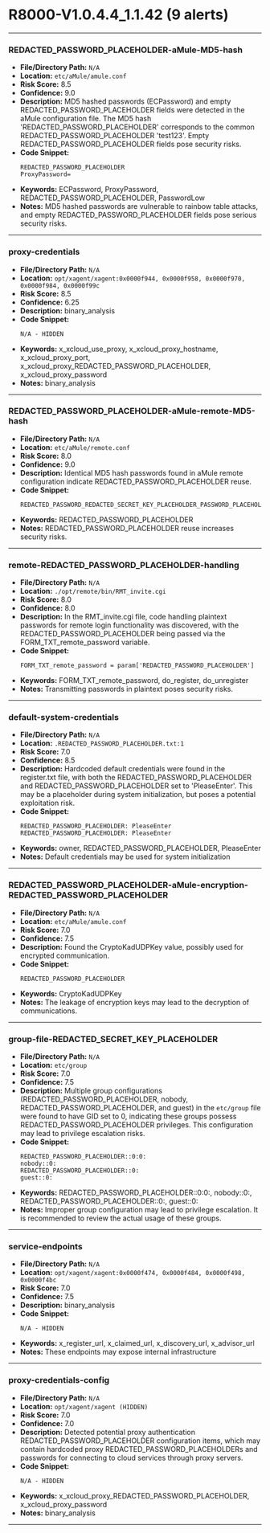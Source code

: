 # R8000-V1.0.4.4_1.1.42 (9 alerts)

---

### REDACTED_PASSWORD_PLACEHOLDER-aMule-MD5-hash

- **File/Directory Path:** `N/A`
- **Location:** `etc/aMule/amule.conf`
- **Risk Score:** 8.5
- **Confidence:** 9.0
- **Description:** MD5 hashed passwords (ECPassword) and empty REDACTED_PASSWORD_PLACEHOLDER fields were detected in the aMule configuration file. The MD5 hash 'REDACTED_PASSWORD_PLACEHOLDER' corresponds to the common REDACTED_PASSWORD_PLACEHOLDER 'test123'. Empty REDACTED_PASSWORD_PLACEHOLDER fields pose security risks.
- **Code Snippet:**
  ```
  REDACTED_PASSWORD_PLACEHOLDER
  ProxyPassword=
  ```
- **Keywords:** ECPassword, ProxyPassword, REDACTED_PASSWORD_PLACEHOLDER, PasswordLow
- **Notes:** MD5 hashed passwords are vulnerable to rainbow table attacks, and empty REDACTED_PASSWORD_PLACEHOLDER fields pose serious security risks.

---
### proxy-credentials

- **File/Directory Path:** `N/A`
- **Location:** `opt/xagent/xagent:0x0000f944, 0x0000f958, 0x0000f970, 0x0000f984, 0x0000f99c`
- **Risk Score:** 8.5
- **Confidence:** 6.25
- **Description:** binary_analysis
- **Code Snippet:**
  ```
  N/A - HIDDEN
  ```
- **Keywords:** x_xcloud_use_proxy, x_xcloud_proxy_hostname, x_xcloud_proxy_port, x_xcloud_proxy_REDACTED_PASSWORD_PLACEHOLDER, x_xcloud_proxy_password
- **Notes:** binary_analysis

---
### REDACTED_PASSWORD_PLACEHOLDER-aMule-remote-MD5-hash

- **File/Directory Path:** `N/A`
- **Location:** `etc/aMule/remote.conf`
- **Risk Score:** 8.0
- **Confidence:** 9.0
- **Description:** Identical MD5 hash passwords found in aMule remote configuration indicate REDACTED_PASSWORD_PLACEHOLDER reuse.
- **Code Snippet:**
  ```
  REDACTED_PASSWORD_REDACTED_SECRET_KEY_PLACEHOLDER_PASSWORD_PLACEHOLDER
  ```
- **Keywords:** REDACTED_PASSWORD_PLACEHOLDER
- **Notes:** REDACTED_PASSWORD_PLACEHOLDER reuse increases security risks.

---
### remote-REDACTED_PASSWORD_PLACEHOLDER-handling

- **File/Directory Path:** `N/A`
- **Location:** `./opt/remote/bin/RMT_invite.cgi`
- **Risk Score:** 8.0
- **Confidence:** 8.0
- **Description:** In the RMT_invite.cgi file, code handling plaintext passwords for remote login functionality was discovered, with the REDACTED_PASSWORD_PLACEHOLDER being passed via the FORM_TXT_remote_password variable.
- **Code Snippet:**
  ```
  FORM_TXT_remote_password = param['REDACTED_PASSWORD_PLACEHOLDER']
  ```
- **Keywords:** FORM_TXT_remote_password, do_register, do_unregister
- **Notes:** Transmitting passwords in plaintext poses security risks.

---
### default-system-credentials

- **File/Directory Path:** `N/A`
- **Location:** `.REDACTED_PASSWORD_PLACEHOLDER.txt:1`
- **Risk Score:** 7.0
- **Confidence:** 8.5
- **Description:** Hardcoded default credentials were found in the register.txt file, with both the REDACTED_PASSWORD_PLACEHOLDER and REDACTED_PASSWORD_PLACEHOLDER set to 'PleaseEnter'. This may be a placeholder during system initialization, but poses a potential exploitation risk.
- **Code Snippet:**
  ```
  REDACTED_PASSWORD_PLACEHOLDER: PleaseEnter
  REDACTED_PASSWORD_PLACEHOLDER: PleaseEnter
  ```
- **Keywords:** owner, REDACTED_PASSWORD_PLACEHOLDER, PleaseEnter
- **Notes:** Default credentials may be used for system initialization

---
### REDACTED_PASSWORD_PLACEHOLDER-aMule-encryption-REDACTED_PASSWORD_PLACEHOLDER

- **File/Directory Path:** `N/A`
- **Location:** `etc/aMule/amule.conf`
- **Risk Score:** 7.0
- **Confidence:** 7.5
- **Description:** Found the CryptoKadUDPKey value, possibly used for encrypted communication.
- **Code Snippet:**
  ```
  REDACTED_PASSWORD_PLACEHOLDER
  ```
- **Keywords:** CryptoKadUDPKey
- **Notes:** The leakage of encryption keys may lead to the decryption of communications.

---
### group-file-REDACTED_SECRET_KEY_PLACEHOLDER

- **File/Directory Path:** `N/A`
- **Location:** `etc/group`
- **Risk Score:** 7.0
- **Confidence:** 7.5
- **Description:** Multiple group configurations (REDACTED_PASSWORD_PLACEHOLDER, nobody, REDACTED_PASSWORD_PLACEHOLDER, and guest) in the `etc/group` file were found to have GID set to 0, indicating these groups possess REDACTED_PASSWORD_PLACEHOLDER privileges. This configuration may lead to privilege escalation risks.
- **Code Snippet:**
  ```
  REDACTED_PASSWORD_PLACEHOLDER::0:0:
  nobody::0:
  REDACTED_PASSWORD_PLACEHOLDER::0:
  guest::0:
  ```
- **Keywords:** REDACTED_PASSWORD_PLACEHOLDER::0:0:, nobody::0:, REDACTED_PASSWORD_PLACEHOLDER::0:, guest::0:
- **Notes:** Improper group configuration may lead to privilege escalation. It is recommended to review the actual usage of these groups.

---
### service-endpoints

- **File/Directory Path:** `N/A`
- **Location:** `opt/xagent/xagent:0x0000f474, 0x0000f484, 0x0000f498, 0x0000f4bc`
- **Risk Score:** 7.0
- **Confidence:** 7.5
- **Description:** binary_analysis
- **Code Snippet:**
  ```
  N/A - HIDDEN
  ```
- **Keywords:** x_register_url, x_claimed_url, x_discovery_url, x_advisor_url
- **Notes:** These endpoints may expose internal infrastructure

---
### proxy-credentials-config

- **File/Directory Path:** `N/A`
- **Location:** `opt/xagent/xagent (HIDDEN)`
- **Risk Score:** 7.0
- **Confidence:** 7.0
- **Description:** Detected potential proxy authentication REDACTED_PASSWORD_PLACEHOLDER configuration items, which may contain hardcoded proxy REDACTED_PASSWORD_PLACEHOLDERs and passwords for connecting to cloud services through proxy servers.
- **Code Snippet:**
  ```
  N/A - HIDDEN
  ```
- **Keywords:** x_xcloud_proxy_REDACTED_PASSWORD_PLACEHOLDER, x_xcloud_proxy_password
- **Notes:** binary_analysis

---

